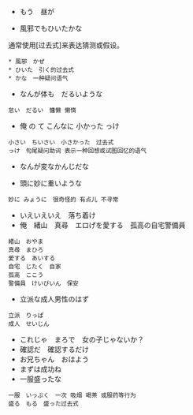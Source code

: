 * もう　昼が

* 風邪でもひいたかな

通常使用[过去式]来表达猜测或假设。

```Text
* 風邪　かぜ
* ひいた　引く的过去式
* かな　一种疑问语气
```

* なんが体も　だるいような

```Text
怠い　だるい　慵懒 懒惰
```

* 俺 の て こんなに 小かった っけ

```Text
小さい　ちいさい　小さかった　过去式
っけ　句尾疑问助词 表示一种回想或试图回忆的语气
```

* なんが変なかんじだな

* 頭に妙に重いような

```Text
妙に みょうに　很奇怪的 有点儿 不寻常

```

* いえいえいえ　落ち着け
* 俺　緒山　真尋　エロげを愛する　孤高の自宅警備員

```Text
緒山　おやま
真尋　まひろ
愛する　あいする
自宅　じたく　自家
孤高　ここう
警備員　けいびいん　保安
```

* 立派な成人男性のはず

```Text
立派　りっぱ
成人　せいじん
```

* これじゃ　まろで　女の子じゃないか？
* 確認だ　確認するだけ
* お兄ちゃん　おはよう
* まずは成功ね
* 一服盛ったな
```Text
一服　いっぷく　一次 吸烟 喝茶 或服药等行为
盛る　もる　盛った过去式
```